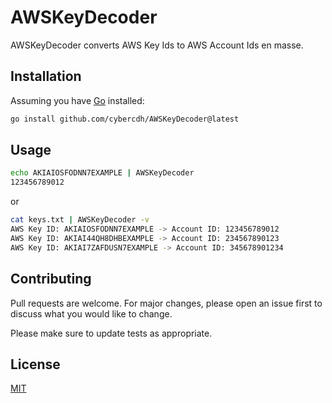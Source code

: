 # AWSKeyDecoder

AWSKeyDecoder converts AWS Key Ids to AWS Account Ids en masse.

## Installation

Assuming you have [Go](https://go.dev/doc/install) installed:

```bash
go install github.com/cybercdh/AWSKeyDecoder@latest
```

## Usage

```bash
echo AKIAIOSFODNN7EXAMPLE | AWSKeyDecoder
123456789012
```

or 
```bash
cat keys.txt | AWSKeyDecoder -v
AWS Key ID: AKIAIOSFODNN7EXAMPLE -> Account ID: 123456789012
AWS Key ID: AKIAI44QH8DHBEXAMPLE -> Account ID: 234567890123
AWS Key ID: AKIAI7ZAFDUSN7EXAMPLE -> Account ID: 345678901234
```

## Contributing

Pull requests are welcome. For major changes, please open an issue first
to discuss what you would like to change.

Please make sure to update tests as appropriate.

## License

[MIT](https://choosealicense.com/licenses/mit/)